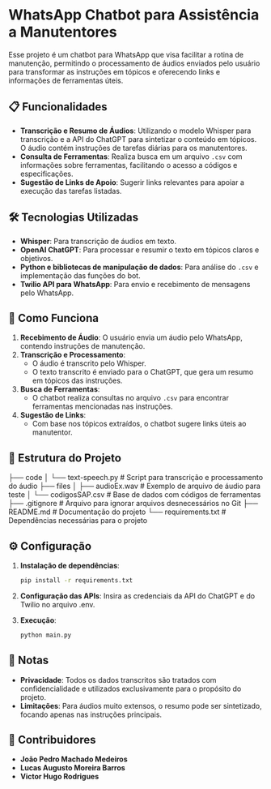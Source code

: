 # WhatsApp Chatbot para Assistência a Manutentores

Esse projeto é um chatbot para WhatsApp que visa facilitar a rotina de manutenção, permitindo o processamento de áudios enviados pelo usuário para transformar as instruções em tópicos e oferecendo links e informações de ferramentas úteis.

## 📋 Funcionalidades

- **Transcrição e Resumo de Áudios**: Utilizando o modelo Whisper para transcrição e a API do ChatGPT para sintetizar o conteúdo em tópicos. O áudio contém instruções de tarefas diárias para os manutentores.
- **Consulta de Ferramentas**: Realiza busca em um arquivo `.csv` com informações sobre ferramentas, facilitando o acesso a códigos e especificações.
- **Sugestão de Links de Apoio**: Sugerir links relevantes para apoiar a execução das tarefas listadas.

## 🛠️ Tecnologias Utilizadas

- **Whisper**: Para transcrição de áudios em texto.
- **OpenAI ChatGPT**: Para processar e resumir o texto em tópicos claros e objetivos.
- **Python e bibliotecas de manipulação de dados**: Para análise do `.csv` e implementação das funções do bot.
- **Twilio API para WhatsApp**: Para envio e recebimento de mensagens pelo WhatsApp.

## 🚀 Como Funciona

1. **Recebimento de Áudio**: O usuário envia um áudio pelo WhatsApp, contendo instruções de manutenção.
2. **Transcrição e Processamento**:
   - O áudio é transcrito pelo Whisper.
   - O texto transcrito é enviado para o ChatGPT, que gera um resumo em tópicos das instruções.
3. **Busca de Ferramentas**:
   - O chatbot realiza consultas no arquivo `.csv` para encontrar ferramentas mencionadas nas instruções.
4. **Sugestão de Links**:
   - Com base nos tópicos extraídos, o chatbot sugere links úteis ao manutentor.

## 📂 Estrutura do Projeto

├── code 
│ └── text-speech.py # Script para transcrição e processamento do áudio 
├── files
│ ├── audioEx.wav # Exemplo de arquivo de áudio para teste 
│ └── codigosSAP.csv # Base de dados com códigos de ferramentas 
├── .gitignore # Arquivo para ignorar arquivos desnecessários no Git 
├── README.md # Documentação do projeto 
└── requirements.txt # Dependências necessárias para o projeto


## ⚙️ Configuração

1. **Instalação de dependências**:
   ```bash
   pip install -r requirements.txt

2. **Configuração das APIs**:
   Insira as credenciais da API do ChatGPT e do Twilio no arquivo .env.

3. **Execução**:
    ```bash
    python main.py

## 📌 Notas

- **Privacidade**: Todos os dados transcritos são tratados com confidencialidade e utilizados exclusivamente para o propósito do projeto.
- **Limitações**: Para áudios muito extensos, o resumo pode ser sintetizado, focando apenas nas instruções principais.

## 👥 Contribuidores

- **João Pedro Machado Medeiros**
- **Lucas Augusto Moreira Barros**
- **Victor Hugo Rodrigues**
